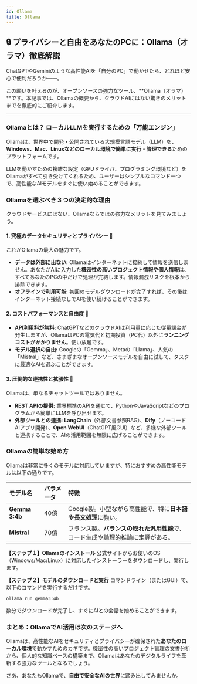 ```yaml
---
id: Ollama
title: Ollama
---
```


## 🔒 プライバシーと自由をあなたのPCに：Ollama（オラマ）徹底解説

ChatGPTやGeminiのような高性能AIを「自分のPC」で動かせたら、どれほど安心で便利だろうか——。

この願いを叶えるのが、オープンソースの強力なツール、\*\*Ollama（オラマ）\*\*です。本記事では、Ollamaの概要から、クラウドAIにはない驚きのメリットまでを徹底的にご紹介します。

-----

### Ollamaとは？ ローカルLLMを実行するための「万能エンジン」

Ollamaは、世界中で開発・公開されている大規模言語モデル（LLM）を、**Windows、Mac、Linuxなどのローカル環境で簡単に実行・管理できる**ためのプラットフォームです。

LLMを動かすための複雑な設定（GPUドライバ、プログラミング環境など）をOllamaがすべて引き受けてくれるため、ユーザーはシンプルなコマンド一つで、高性能なAIモデルをすぐに使い始めることができます。

### Ollamaを選ぶべき３つの決定的な理由

クラウドサービスにはない、Ollamaならではの強力なメリットを見てみましょう。

#### 1\. 究極のデータセキュリティとプライバシー 🔐

これがOllamaの最大の魅力です。

  * **データは外部に出ない:** Ollamaはインターネットに接続して情報を送信しません。あなたがAIに入力した**機密性の高いプロジェクト情報や個人情報**は、すべてあなたのPCの中だけで処理が完結します。情報漏洩リスクを根本から排除できます。
  * **オフラインで利用可能:** 初回のモデルダウンロードが完了すれば、その後はインターネット接続なしでAIを使い続けることができます。

#### 2\. コストパフォーマンスと自由度 💸

  * **API利用料が無料:** ChatGPTなどのクラウドAIは利用量に応じた従量課金が発生しますが、OllamaはPCの電気代と初期投資（PC代）以外に**ランニングコストがかかりません**。使い放題です。
  * **モデル選択の自由:** Googleの「Gemma」、Metaの「Llama」、人気の「Mistral」など、さまざまなオープンソースモデルを自由に試して、タスクに最適なAIを選ぶことができます。

#### 3\. 圧倒的な連携性と拡張性 🔗

Ollamaは、単なるチャットツールではありません。

  * **REST APIの提供:** 業界標準のAPIを通じて、PythonやJavaScriptなどのプログラムから簡単にLLMを呼び出せます。
  * **外部ツールとの連携:** **LangChain**（外部文書参照RAG）、**Dify**（ノーコードAIアプリ開発）、**Open WebUI**（ChatGPT風GUI）など、多様な外部ツールと連携することで、AIの活用範囲を無限に広げることができます。

### Ollamaの簡単な始め方

Ollamaは非常に多くのモデルに対応していますが、特におすすめの高性能モデルは以下の通りです。

| モデル名 | パラメータ | 特徴 |
| :--- | :--- | :--- |
| **Gemma 3:4b** | 40億 | Google製。小型ながら高性能で、特に**日本語や長文処理**に強い。 |
| **Mistral** | 70億 | フランス製。**バランスの取れた汎用性能**で、コード生成や論理的推論に定評がある。 |

**【ステップ１】Ollamaのインストール**
公式サイトからお使いのOS（Windows/Mac/Linux）に対応したインストーラーをダウンロードし、実行します。

**【ステップ２】モデルのダウンロードと実行**
コマンドライン（またはGUI）で、以下のコマンドを実行するだけです。

```bash
ollama run gemma3:4b
```

数分でダウンロードが完了し、すぐにAIとの会話を始めることができます。

### まとめ：OllamaでAI活用は次のステージへ

Ollamaは、高性能なAIをセキュリティとプライバシーが確保された**あなたのローカル環境**で動かすためのカギです。機密性の高いプロジェクト管理の文書分析から、個人的な知識ベースの構築まで、Ollamaはあなたのデジタルライフを革新する強力なツールとなるでしょう。

さあ、あなたもOllamaで、**自由で安全なAIの世界**に踏み出してみませんか。
